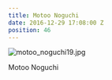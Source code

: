 ```yaml
---
title: Motoo Noguchi
date: 2016-12-29 17:08:00 Z
position: 46
---
```


![motoo_noguchi19.jpg](/uploads/motoo_noguchi19.jpg)

Motoo Noguchi